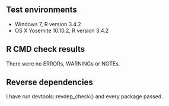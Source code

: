 
## Test environments

* Windows 7, R version 3.4.2
* OS X Yosemite 10.10.2, R version 3.4.2

## R CMD check results

There were no ERRORs, WARNINGs or NOTEs.

## Reverse dependencies

I have run devtools::revdep_check() and every package passed.
